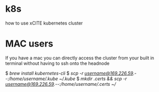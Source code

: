 # k8s
how to use xCITE kubernetes cluster 

# MAC users
If you have a mac you can directly access the cluster from your built in terminal without having to ssh onto the headnode

$ *brew install kubernetes-cli*
$ *scp -r username@169.226.59.--:/home/username/.kube ~/.kube*
$ *mkdir .certs && scp -r username@169.226.59.--:/home/username/.certs ~/*
